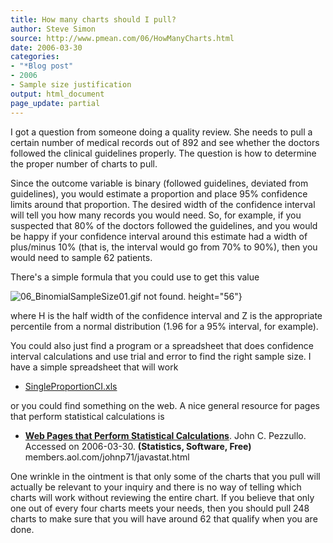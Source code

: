 ```yaml
---
title: How many charts should I pull?
author: Steve Simon
source: http://www.pmean.com/06/HowManyCharts.html
date: 2006-03-30
categories:
- "*Blog post"
- 2006
- Sample size justification
output: html_document
page_update: partial
---
```


I got a question from someone doing a quality review. She needs to
pull a certain number of medical records out of 892 and see whether
the doctors followed the clinical guidelines properly. The question is
how to determine the proper number of charts to pull.

Since the outcome variable is binary (followed guidelines, deviated
from guidelines), you would estimate a proportion and place 95%
confidence limits around that proportion. The desired width of the
confidence interval will tell you how many records you would need. So,
for example, if you suspected that 80% of the doctors followed the
guidelines, and you would be happy if your confidence interval around
this estimate had a width of plus/minus 10% (that is, the interval
would go from 70% to 90%), then you would need to sample 62 patients.

There's a simple formula that you could use to get this value

![06_BinomialSampleSize01.gif not found.](http://www.pmean.com/new-images/06/HowManyCharts01.png)
height="56"}

where H is the half width of the confidence interval and Z is the
appropriate percentile from a normal distribution (1.96 for a 95%
interval, for example).

You could also just find a program or a spreadsheet that does
confidence interval calculations and use trial and error to find the
right sample size. I have a simple spreadsheet that will work

-   [SingleProportionCI.xls](../00files/ConfidenceIntervalForSingleProportion.xls)

or you could find something on the web. A nice general resource for
pages that perform statistical calculations is

-   **[Web Pages that Perform Statistical
    Calculations](http://members.aol.com/johnp71/javastat.html)**.
    John C. Pezzullo. Accessed on 2006-03-30. **(Statistics, Software,
    Free)** members.aol.com/johnp71/javastat.html

One wrinkle in the ointment is that only some of the charts that you
pull will actually be relevant to your inquiry and there is no way of
telling which charts will work without reviewing the entire chart. If
you believe that only one out of every four charts meets your needs,
then you should pull 248 charts to make sure that you will have around
62 that qualify when you are done.
